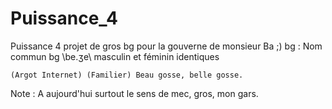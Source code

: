 # Puissance_4
Puissance 4 projet de gros bg pour la gouverne de monsieur Ba ;)
bg : Nom commun
bg \be.ʒe\ masculin et féminin identiques

    (Argot Internet) (Familier) Beau gosse, belle gosse.

Note : A aujourd'hui surtout le sens de mec, gros, mon gars. 